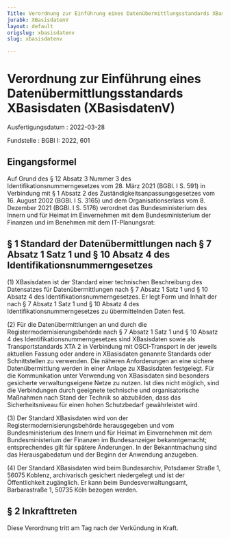 ```yaml
---
Title: Verordnung zur Einführung eines Datenübermittlungsstandards XBasisdaten
jurabk: XBasisdatenV
layout: default
origslug: xbasisdatenv
slug: xbasisdatenv

---
```


# Verordnung zur Einführung eines Datenübermittlungsstandards XBasisdaten (XBasisdatenV)

Ausfertigungsdatum
:   2022-03-28

Fundstelle
:   BGBl I: 2022, 601


## Eingangsformel

Auf Grund des § 12 Absatz 3 Nummer 3 des Identifikationsnummerngesetzes vom 28. März 2021 (BGBl. I S. 591) in Verbindung mit § 1 Absatz 2 des Zuständigkeitsanpassungsgesetzes vom 16. August 2002 (BGBl. I S. 3165) und dem Organisationserlass vom 8. Dezember 2021 (BGBl. I S. 5176) verordnet das Bundesministerium des Innern und für Heimat im Einvernehmen mit dem Bundesministerium der Finanzen und im Benehmen mit dem IT-Planungsrat:


## § 1 Standard der Datenübermittlungen nach § 7 Absatz 1 Satz 1 und § 10 Absatz 4 des Identifikationsnummerngesetzes

(1) XBasisdaten ist der Standard einer technischen Beschreibung des Datensatzes für Datenübermittlungen nach § 7 Absatz 1 Satz 1 und § 10 Absatz 4 des Identifikationsnummerngesetzes. Er legt Form und Inhalt der nach § 7 Absatz 1 Satz 1 und § 10 Absatz 4 des Identifikationsnummerngesetzes zu übermittelnden Daten fest.

(2) Für die Datenübermittlungen an und durch die Registermodernisierungsbehörde nach § 7 Absatz 1 Satz 1 und § 10 Absatz 4 des Identifikationsnummerngesetzes sind XBasisdaten sowie als Transportstandards XTA 2 in Verbindung mit OSCI-Transport in der jeweils aktuellen Fassung oder andere in XBasisdaten genannte Standards oder Schnittstellen zu verwenden. Die näheren Anforderungen an eine sichere Datenübermittlung werden in einer Anlage zu XBasisdaten festgelegt. Für die Kommunikation unter Verwendung von XBasisdaten sind besonders gesicherte verwaltungseigene Netze zu nutzen. Ist dies nicht möglich, sind die Verbindungen durch geeignete technische und organisatorische Maßnahmen nach Stand der Technik so abzubilden, dass das Sicherheitsniveau für einen hohen Schutzbedarf gewährleistet wird.

(3) Der Standard XBasisdaten wird von der Registermodernisierungsbehörde herausgegeben und vom Bundesministerium des Innern und für Heimat im Einvernehmen mit dem Bundesministerium der Finanzen im Bundesanzeiger bekanntgemacht; entsprechendes gilt für spätere Änderungen. In der Bekanntmachung sind das Herausgabedatum und der Beginn der Anwendung anzugeben.

(4) Der Standard XBasisdaten wird beim Bundesarchiv, Potsdamer Straße 1, 56075 Koblenz, archivarisch gesichert niedergelegt und ist der Öffentlichkeit zugänglich. Er kann beim Bundesverwaltungsamt, Barbarastraße 1, 50735 Köln bezogen werden.


## § 2 Inkrafttreten

Diese Verordnung tritt am Tag nach der Verkündung in Kraft.

